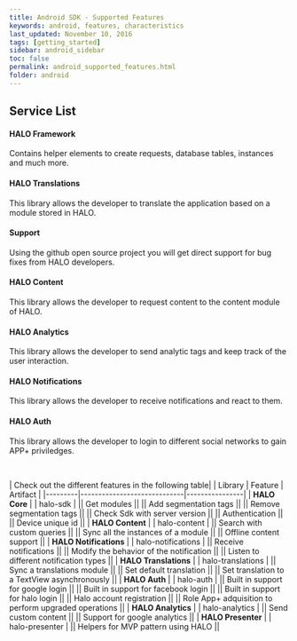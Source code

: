 ```yaml
---
title: Android SDK - Supported Features
keywords: android, features, characteristics
last_updated: November 10, 2016
tags: [getting_started]
sidebar: android_sidebar
toc: false
permalink: android_supported_features.html
folder: android
---
```


<div class="row">
    <div class="col-lg-12">
        <h2 class="page-header">Service List</h2>
    </div>
    <div class="col-md-4">
        <div class="media">
            <div class="pull-left">
                <span class="fa-stack fa-2x">
                        <i class="fa fa-circle fa-stack-2x text-primary"></i>
                        <i class="fa fa-bank fa-stack-1x fa-inverse"></i>
                </span>
            </div>
            <div class="media-body">
                <h4 class="media-heading">HALO Framework</h4>
                <p>Contains helper elements to create requests, database tables, instances and much more.</p>
            </div>
        </div>
        <div class="media">
            <div class="pull-left">
                <span class="fa-stack fa-2x">
                        <i class="fa fa-circle fa-stack-2x text-primary"></i>
                        <i class="fa fa-font fa-stack-1x fa-inverse"></i>
                </span>
            </div>
            <div class="media-body">
                <h4 class="media-heading">HALO Translations</h4>
                <p>This library allows the developer to translate the application based on a module stored in HALO.</p>
            </div>
        </div>
        <div class="media">
            <div class="pull-left">
                <span class="fa-stack fa-2x">
                        <i class="fa fa-circle fa-stack-2x text-primary"></i>
                        <i class="fa fa-support fa-stack-1x fa-inverse"></i>
                </span>
            </div>
            <div class="media-body">
                <h4 class="media-heading">Support</h4>
                <p>Using the github open source project you will get direct support for bug fixes from HALO developers.</p>
            </div>
        </div>
    </div>
    <div class="col-md-4">
        <div class="media">
            <div class="pull-left">
                <span class="fa-stack fa-2x">
                        <i class="fa fa-circle fa-stack-2x text-primary"></i>
                        <i class="fa fa-database fa-stack-1x fa-inverse"></i>
                </span>
            </div>
            <div class="media-body">
                <h4 class="media-heading">HALO Content</h4>
                <p>This library allows the developer to request content to the content module of HALO.</p>
            </div>
        </div>
        <div class="media">
            <div class="pull-left">
                <span class="fa-stack fa-2x">
                        <i class="fa fa-circle fa-stack-2x text-primary"></i>
                        <i class="fa fa-pie-chart fa-stack-1x fa-inverse"></i>
                </span>
            </div>
            <div class="media-body">
                <h4 class="media-heading">HALO Analytics</h4>
                <p>This library allows the developer to send analytic tags and keep track of the user interaction.</p>
            </div>
        </div>
    </div>
    <div class="col-md-4">
        <div class="media">
            <div class="pull-left">
                <span class="fa-stack fa-2x">
                        <i class="fa fa-circle fa-stack-2x text-primary"></i>
                        <i class="fa fa-paper-plane fa-stack-1x fa-inverse"></i>
                </span>
            </div>
            <div class="media-body">
                <h4 class="media-heading">HALO Notifications</h4>
                <p>This library allows the developer to receive notifications and react to them.</p>
            </div>
        </div>
        <div class="media">
            <div class="pull-left">
                <span class="fa-stack fa-2x">
                        <i class="fa fa-circle fa-stack-2x text-primary"></i>
                        <i class="fa fa-share-square-o fa-stack-1x fa-inverse"></i>
                </span>
            </div>
            <div class="media-body">
                <h4 class="media-heading">HALO Auth</h4>
                <p>This library allows the developer to login to different social networks to gain APP+ priviledges.</p>
            </div>
        </div>
    </div>
</div>
<br/>

| Check out the different features in the following table| 
| Library                |   Feature    |    Artifact    |
|---------|-----------------------------|----------------|
| **HALO Core**          |  |         halo-sdk           |
|| Get modules                                          ||
|| Add segmentation tags                                ||
|| Remove segmentation tags                             ||
|| Check Sdk with server version                        ||
|| Authentication                                       ||
|| Device unique id                                     ||
| **HALO Content**       |  |        halo-content        |
|| Search with custom queries                           ||
|| Sync all the instances of a module                   ||
|| Offline content support                              ||
| **HALO Notifications** |  |     halo-notifications     |
|| Receive notifications                                ||
|| Modify the behavior of the notification              ||
|| Listen to different notification types               ||
| **HALO Translations** |   |      halo-translations     |
|| Sync a translations module                           ||
|| Set default translation                              ||
|| Set translation to a TextView asynchronously         ||
| **HALO Auth**         |   |         halo-auth         |
|| Built in support for google login                    ||
|| Built in support for facebook login                  ||
|| Built in support for halo login                      ||
|| Halo account registration                            ||
|| Role App+ adquisition to perform upgraded operations ||
| **HALO Analytics** |      |        halo-analytics      |
|| Send custom content                                  ||
|| Support for google analytics                         ||
| **HALO Presenter** |      |        halo-presenter      |
|| Helpers for MVP pattern using HALO                   ||